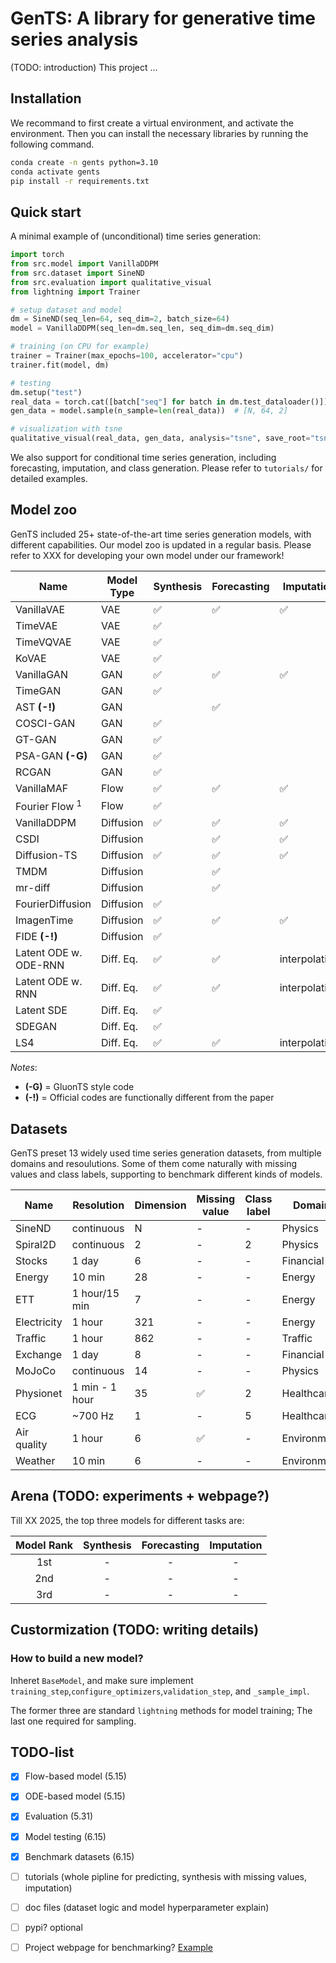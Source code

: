 # GenTS: A library for generative time series analysis

(TODO: introduction) This project ...

## Installation
We recommand to first create a virtual environment, and activate the environment. Then you can install the necessary libraries by running the following command.
```bash
conda create -n gents python=3.10
conda activate gents
pip install -r requirements.txt
```

## Quick start
A minimal example of (unconditional) time series generation:
```python
import torch
from src.model import VanillaDDPM
from src.dataset import SineND
from src.evaluation import qualitative_visual
from lightning import Trainer

# setup dataset and model
dm = SineND(seq_len=64, seq_dim=2, batch_size=64)
model = VanillaDDPM(seq_len=dm.seq_len, seq_dim=dm.seq_dim)

# training (on CPU for example)
trainer = Trainer(max_epochs=100, accelerator="cpu")
trainer.fit(model, dm)

# testing
dm.setup("test")
real_data = torch.cat([batch["seq"] for batch in dm.test_dataloader()])  # [N, 64, 2]
gen_data = model.sample(n_sample=len(real_data))  # [N, 64, 2]

# visualization with tsne
qualitative_visual(real_data, gen_data, analysis="tsne", save_root="tsne.png")
```

We also support for conditional time series generation, including forecasting, imputation, and class generation. Please refer to `tutorials/` for detailed examples.

<!-- 
- Conditional generation (time series forecasting/imputation)
The only thing to do is to include ```condition='predict' / 'imputate'``` in the datamodule and models. For inference, the condition tensor should also be provided.

```python
import ...
from src.evaluation import predict_visual, imputation_visual


# predict
dm = SineND(seq_len=64, seq_dim=3, batch_size=64, condition='predict', obs_len=64)
model = VanillaDDPM(seq_len=64, seq_dim=3, condition='predict', obs_len=64, pred_x0=True)

# impute
# dm = SineND(seq_len=64, seq_dim=3, batch_size=64, condition='impute', missing_rate=0.2)
# model = VanillaDDPM(seq_len=64, seq_dim=3, condition='impute', missing_rate=0.2, pred_x0=False)

# training (on CPU for example)
trainer = Trainer(max_epochs=200, accelerator="cpu")
trainer.fit(model, dm)

# testing
dm.setup("test")
real_data = torch.cat([batch["seq"] for batch in dm.test_dataloader()])  
data_mask = torch.cat([batch["data_mask"] for batch in dm.test_dataloader()])  
cond_data = torch.cat([batch["c"] for batch in dm.test_dataloader()])
gen_data = model.sample(n_sample=10, condition=cond_data)  # [N, 64, 2, 10]

# visualization
predict_visual(real_data, gen_data, data_mask, save_root='predict.png')
# imputation_visual(real_data, gen_data, cond_data, data_mask, save_root='impute.png')

``` -->

## Model zoo
GenTS included 25+ state-of-the-art time series generation models, with different capabilities. Our model zoo is updated in a regular basis. Please refer to XXX for developing your own model under our framework!

| Name                  | Model Type | Synthesis          | Forecasting        | Imputation         | Class label        |
| --------------------- | ---------- | ------------------ | ------------------ | ------------------ | ------------------ |
| VanillaVAE            | VAE        | :white_check_mark: | :white_check_mark: | :white_check_mark: | :white_check_mark: |
| TimeVAE               | VAE        | :white_check_mark: |                    |                    |                    |
| TimeVQVAE             | VAE        | :white_check_mark: |                    |                    | :white_check_mark: |
| KoVAE                 | VAE        | :white_check_mark: |                    |                    |                    |
| VanillaGAN            | GAN        | :white_check_mark: | :white_check_mark: | :white_check_mark: | :white_check_mark: |
| TimeGAN               | GAN        | :white_check_mark: |                    |                    |                    |
| AST **(-!)**          | GAN        |                    | :white_check_mark: |                    |                    |
| COSCI-GAN             | GAN        | :white_check_mark: |                    |                    |                    |
| GT-GAN                | GAN        | :white_check_mark: |                    |                    |                    |
| PSA-GAN **(-G)**      | GAN        | :white_check_mark: |                    |                    |                    |
| RCGAN                 | GAN        | :white_check_mark: |                    |                    | :white_check_mark: |
| VanillaMAF            | Flow       | :white_check_mark: | :white_check_mark: | :white_check_mark: | :white_check_mark: |
| Fourier Flow $^1$     | Flow       | :white_check_mark: |                    |                    |                    |
| VanillaDDPM           | Diffusion  | :white_check_mark: | :white_check_mark: | :white_check_mark: | :white_check_mark: |
| CSDI                  | Diffusion  |                    | :white_check_mark: | :white_check_mark: |                    |
| Diffusion-TS          | Diffusion  | :white_check_mark: | :white_check_mark: | :white_check_mark: |                    |
| TMDM                  | Diffusion  |                    | :white_check_mark: |                    |                    |
| mr-diff               | Diffusion  |                    | :white_check_mark: |                    |                    |
| FourierDiffusion      | Diffusion  | :white_check_mark: |                    |                    |                    |
| ImagenTime            | Diffusion  | :white_check_mark: | :white_check_mark: | :white_check_mark: |                    |
| FIDE **(-!)**         | Diffusion  | :white_check_mark: |                    |                    |                    |
| Latent ODE w. ODE-RNN | Diff. Eq.  | :white_check_mark: | :white_check_mark: | interpolation      |                    |
| Latent ODE w. RNN     | Diff. Eq.  | :white_check_mark: | :white_check_mark: | interpolation      |                    |
| Latent SDE            | Diff. Eq.  | :white_check_mark: |                    |                    |                    |
| SDEGAN                | Diff. Eq.  | :white_check_mark: |                    |                    |                    |
| LS4                   | Diff. Eq.  | :white_check_mark: | :white_check_mark: | interpolation      |                    |

<!--          |   Name    |      Model Type       |     Condition     |    Application     | Finish? |
| :--------------------: | :-------: | :-------------------: | :---------------: | :----------------: |
|       VanillaVAE       |    VAE    |           -           |        Syn        | :white_check_mark: |
|        TimeVAE         |    VAE    |           -           |        Syn        | :white_check_mark: |
|       TimeVQVAE        |    VAE    |      class label      |        Syn        | :white_check_mark: |
|         KoVAE          |    VAE    |           -           |    Syn(irreg)     | :white_check_mark: |
|       VanillaGAN       |    GAN    |           -           |        Syn        | :white_check_mark: |
|        TimeGAN         |    GAN    |           -           |        Syn        | :white_check_mark: |
|      AST **(-!)**      |    GAN    |  :white_check_mark:   |    Fcst(point)    | :white_check_mark: |
|       COSCI-GAN        |    GAN    |           -           |        Syn        | :white_check_mark: |
|         GT-GAN         |    GAN    |           -           |    Syn(irreg)     | :white_check_mark: |
| PSA-GAN **(-G)** $^1$  |    GAN    |           -           |        Syn        | :white_check_mark: |
|         RCGAN          |    GAN    |           -           |        Syn        | :white_check_mark: |
|       VanillaMAF       |   Flow    |           -           | Syn, Fcst, Impute | :white_check_mark: |
|   Fourier Flow $^1$    |   Flow    |           -           |        Syn        | :white_check_mark: |
|   LSTM-MAF **(-G)**    |   Flow    |  :white_check_mark:   |       Fcst        |   :white_circle:   |
|      VanillaDDPM       | Diffusion |           -           |        Syn        | :white_check_mark: |
|          CSDI          | Diffusion |  :white_check_mark:   |   Fcst, Impute    | :white_check_mark: |
|      Diffusion-TS      | Diffusion |  :white_check_mark:   | Syn, Fcst, Impute | :white_check_mark: |
|          TMDM          | Diffusion |  :white_check_mark:   |       Fcst        | :white_check_mark: |
|        mr-diff         | Diffusion |  :white_check_mark:   |       Fcst        | :white_check_mark: |
|          RATD          | Diffusion |  :white_check_mark:   |       Fcst        |   :white_circle:   |
|    FourierDiffusion    | Diffusion |           -           |        Syn        | :white_check_mark: |
|       ImagenTime       | Diffusion |  :white_check_mark:   |     Syn, Fcst     | :white_check_mark: |
|      D3M **(-M)**      | Diffusion |           -           |     Fcst, Imp     |   :white_circle:   |
|  TimeWeaver **(-M)**   | Diffusion |  :white_check_mark:   |        Syn        |   :white_circle:   |
| FTS-Diffusion **(-M)** | Diffusion |           -           |        Syn        |   :white_circle:   |
|     FIDE **(-!)**      | Diffusion |     block maxima      |        Syn        | :white_check_mark: |
|      ANT **(-G)**      | Diffusion |  :white_check_mark:   | Syn, Fcst, Refine |   :white_circle:   |
|   TimeGrad **(-G)**    | Diffusion |  :white_check_mark:   |       Fcst        |   :white_circle:   |
|    TSDiff **(-G)**     | Diffusion | inference conditional | Syn, Fcst, Refine |   :white_circle:   |
|    MG-TSD **(-G)**     | Diffusion |  :white_check_mark:   |       Fcst        |   :white_circle:   |
|     D3VAE **(-P)**     | Diffusion |  :white_check_mark:   |       Fcst        |   :white_circle:   |
| Latent ODE w. ODE-RNN  | Diff. Eq. |           -           |  Syn, Fcst, Imp   | :white_check_mark: |
|   Latent ODE w. RNN    | Diff. Eq. |           -           |  Syn, Fcst, Imp   | :white_check_mark: |
|       Latent SDE       | Diff. Eq. |           -           | Syn, (Fcst, Imp)  | :white_check_mark: |
|         SDEGAN         | Diff. Eq. |           -           |    Syn(irreg)     | :white_check_mark: |
|          LS4           | Diff. Eq. |           -           |        Syn        | :white_check_mark: | -->   

<!-- |          <!--          | SDformer **(-M)** |        VAE+GPT        | :white_check_mark: |        Syn         | :white_circle: | -->            
 <!--          |        TFM        |       Diff. Eq.       |         -          |        Fcst        | :white_circle: | -->           
 <!--          |       <!--        |         GANF          |        Flow        |         -          | AD             | :white_circle: | --> 


*Notes*: 
- **(-G)** = GluonTS style code
- **(-!)** = Official codes are functionally different from the paper


## Datasets
GenTS preset 13 widely used time series generation datasets, from multiple domains and resoulutions. Some of them come naturally with missing values and class labels, supporting to benchmark different kinds of models.

| Name        | Resolution     | Dimension | Missing value      | Class label | Domain      |
| ----------- | -------------- | --------- | ------------------ | ----------- | ----------- |
| SineND      | continuous     | N         | -                  | -           | Physics     |
| Spiral2D    | continuous     | 2         | -                  | 2           | Physics     |
| Stocks      | 1 day          | 6         | -                  | -           | Financial   |
| Energy      | 10 min         | 28        | -                  | -           | Energy      |
| ETT         | 1 hour/15 min  | 7         | -                  | -           | Energy      |
| Electricity | 1 hour         | 321       | -                  | -           | Energy      |
| Traffic     | 1 hour         | 862       | -                  | -           | Traffic     |
| Exchange    | 1 day          | 8         | -                  | -           | Financial   |
| MoJoCo      | continuous     | 14        | -                  | -           | Physics     |
| Physionet   | 1 min - 1 hour | 35        | :white_check_mark: | 2           | Healthcare  |
| ECG         | ~700 Hz        | 1         | -                  | 5           | Healthcare  |
| Air quality | 1 hour         | 6         | :white_check_mark: | -           | Environment |
| Weather     | 10 min         | 6         | -                  | -           | Environment |

## Arena (TODO: experiments + webpage?)

Till XX 2025, the top three models for different tasks are:

| Model Rank | Synthesis | Forecasting | Imputation |
| :--------: | :-------: | :---------: | :--------: |
|    1st     |     -     |      -      |     -      |
|    2nd     |     -     |      -      |     -      |
|    3rd     |     -     |      -      |     -      |



## Custormization (TODO: writing details)

### How to build a new model?
Inheret ```BaseModel```, and make sure implement ```training_step```,```configure_optimizers```,```validation_step```, and ```_sample_impl```.

The former three are standard ```lightning``` methods for model training; The last one required for sampling.



## TODO-list
- [x] Flow-based model (5.15)
- [x] ODE-based model (5.15)
- [x] Evaluation (5.31)
- [x] Model testing (6.15)
- [x] Benchmark datasets (6.15)
- [ ] tutorials (whole pipline for predicting, synthesis with missing values, imputation)
- [ ] doc files (dataset logic and model hyperparameter explain)
- [ ] pypi? optional
- [ ] Project webpage for benchmarking? [Example](https://huggingface.co/spaces/Salesforce/GIFT-Eval)


